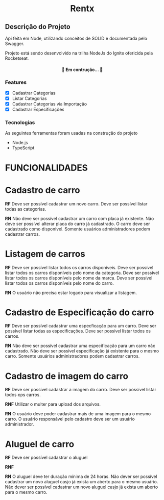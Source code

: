 <h1 align="center"> Rentx </h1>

## Descrição do Projeto
<p>Api feita em Node, utilizando conceitos de SOLID e documentada pelo Swagger.</p>
<p>Projeto está sendo desenvolvido na trilha NodeJs do Ignite ofericida pela Rocketseat.</p>

<h4 align="center">🚀 Em contrução... 🚧</h4>

### Features
- [x] Cadastrar Categorias
- [x] Listar Categorias
- [x] Cadastrar Categorias via Importação
- [x] Cadastrar Especificações

### Tecnologias
As seguintes ferramentas foram usadas na construção do projeto

- Node.js
- TypeScript

# FUNCIONALIDADES

# Cadastro de carro

**RF**
Deve ser possível cadastrar um novo carro.
Deve ser possível listar todas as categorias.

**RN**
Não deve ser possível cadastrar um carro com placa já existente.
Não deve ser possível alterar placa do carro já cadastrado.
O carro deve ser cadastrado como disponivel.
Somente usuários administradores podem cadastrar carros.


# Listagem de carros

**RF**
Deve ser possível listar todos os carros disponíveis.
Deve ser possível listar todos os carros disponíveis pelo nome da categoria.
Deve ser possível listar todos os carros disponíveis pelo nome da marca.
Deve ser possível listar todos os carros disponíveis pelo nome do carro.

**RN**
O usuário não precisa estar logado para visualizar a listagem.


# Cadastro de Especificação do carro

**RF**
Deve ser possível cadastrar uma especficação para um carro.
Deve ser possível listar todas as especificações.
Deve ser possível listar todos os carros.


**RN**
Não deve ser possível cadastrar uma especificação para um carro não cadastrado.
Não deve ser possível especificação já existente para o mesmo carro.
Somente usuários administradores podem cadastrar carros.


# Cadastro de imagem do carro

**RF**
Deve ser possível cadastrar a imagem do carro.
Deve ser possível listar todos ops carros.

**RNF**
Utilizar o multer para upload dos arquivos.

**RN**
O usuário deve poder cadastrar mais de uma imagem para o mesmo carro.
O usuário responsável pelo cadastro deve ser um usuário administrador.


# Aluguel de carro

**RF**
Deve ser possível cadastrar o aluguel


**RNF**

**RN**
O aluguel deve ter duração mínima de 24 horas.
Não dever ser possível cadastrar um novo aluguel casjo já exista um aberto para o mesmo usuário.
Não dever ser possível cadastrar um novo aluguel casjo já exista um aberto para o mesmo carro.


